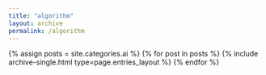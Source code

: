```yaml
---
title: "algorithm"
layout: archive
permalink: /algorithm
---
```

{% assign posts = site.categories.ai %}
{% for post in posts %} {% include archive-single.html type=page.entries_layout %} {% endfor %}
